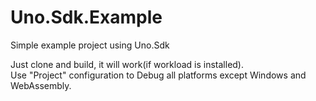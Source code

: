 # Uno.Sdk.Example
Simple example project using Uno.Sdk

Just clone and build, it will work(if workload is installed).  
Use "Project" configuration to Debug all platforms except Windows and WebAssembly.
